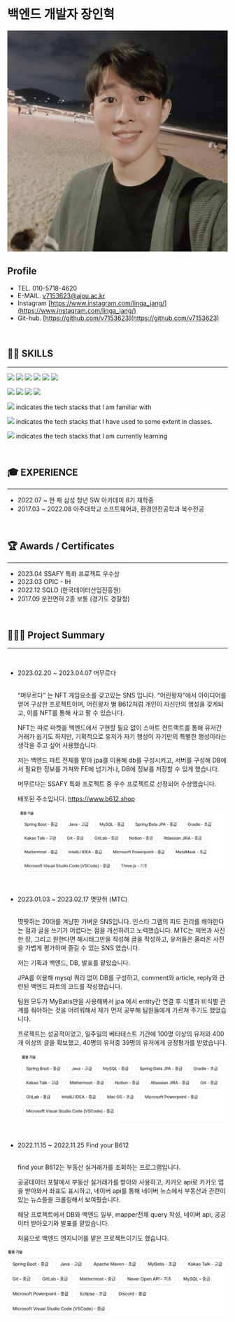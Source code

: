 # 백엔드 개발자 장인혁

![Untitled](Photos/me.png)

## Profile

- TEL. 010-5718-4620
- E-MAIL. v7153623@ajou.ac.kr
- Instagram [https://www.instagram.com/linga_jang/](https://www.instagram.com/linga_jang/)
- Git-hub. [https://github.com/v7153623](https://github.com/v7153623)

<br/>

## 👨‍💻 **SKILLS**

---

<img src="https://img.shields.io/badge/SpringBoot-black?style=plastic&logo=Springboot&logoColor=#6DB33F"/> <img src="https://img.shields.io/badge/Spring-black?style=plastic&logo=Spring&logoColor=#6DB33F"/> <img src="https://img.shields.io/badge/Java-black?style=plastic&logo=java&logoColor=#6DB33F"/> <img src="https://img.shields.io/badge/MySQL-black?style=plastic&logo=MySQL&logoColor=white"/> <img src="https://img.shields.io/badge/Python-black?style=plastic&logo=python&logoColor=#3776AB"/> <img src="https://img.shields.io/badge/Git-black?style=plastic&logo=git&logoColor=#F05032"/>

<img src="https://img.shields.io/badge/Kotlin-gray?style=plastic&logo=kotlin&logoColor=#7F52FF"/> <img src="https://img.shields.io/badge/C++-gray?style=plastic&logo=Cplusplus&logoColor=#00599C"/> <img src="https://img.shields.io/badge/Solidity-D3D3D3?style=plastic&logo=Solidity&logoColor=#363636"/> <img src="https://img.shields.io/badge/Android Studio-D3D3D3?style=plastic&logo=android&logoColor=black"/>

<img src="https://img.shields.io/badge/Black one-black?style=plastic&logo=about.me&logoColor=#00A98F"/> indicates the tech stacks that I am familiar with

<img src="https://img.shields.io/badge/Dark gray one-gray?style=plastic&logo=about.me&logoColor=#00A98F"/> indicates the tech stacks that I have used to some extent in classes.

<img src="https://img.shields.io/badge/Light gray one-D3D3D3?style=plastic&logo=about.me&logoColor=#00A98F"/> indicates the tech stacks that I am currently learning

<br/>

## 🎓 EXPERIENCE

---

- 2022.07 ~ 현 재 삼성 청년 SW 아카데미 8기 재학중
- 2017.03 ~ 2022.08 아주대학교 소프트웨어과, 환경안전공학과 복수전공

<br/>

## 🏆 Awards / Certificates

---

- 2023.04 SSAFY 특화 프로젝트 우수상
- 2023.03 OPIC - IH
- 2022.12 SQLD (한국데이터산업진흥원)
- 2017.09 운전면허 2종 보통 (경기도 경찰청)

<br/>

## 👨🏻‍💻 Project Summary

---

<br>

- 2023.02.20 ~ 2023.04.07 머무르다

  <br>“머무르다” 는 NFT 게임요소를 갖고있는 SNS 입니다.
  “어린왕자”에서 아이디어를 얻어 구상한 프로젝트이며, 어린왕자 별 B612처럼 개인이 자신만의 행성을 갖게되고, 이를 NFT를 통해 사고 팔 수 있습니다.
  
  NFT는 따로 마켓을 백엔드에서 구현할 필요 없이 스마트 컨트랙트를 통해 유저간 거래가 쉽기도 하지만, 기획적으로 유저가 자기 행성이 자기만의 특별한 행성이라는 생각을 주고 싶어 사용했습니다.
  
  저는 백엔드 파트 전체를 맡아 jpa를 이용해 db를 구성시키고, 서버를 구성해 DB에서 필요한 정보를 가져와 FE에 넘기거나, DB에 정보를 저장할 수 있게 했습니다.
  
  머무르다는 SSAFY 특화 프로젝트 중 우수 프로젝트로 선정되어 수상했습니다.
  
  배포된 주소입니다. https://www.b612.shop
  
  ![Untitled](Photos/Untitled%201.png)
  
  <br>
  
- 2023.01.03 ~ 2023.02.17 몃땃쥐 (MTC)

  <br>몃땃쥐는 20대를 겨냥한 가벼운 SNS입니다.
  인스타 그램의 피드 관리를 해야한다는 점과 글을 쓰기가 어렵다는 점을 개선하려고 노력했습니다.
  MTC는 제목과 사진 한 장, 그리고 원한다면 해시태그만을 작성해 글을 작성하고, 유저들은 올라온 사진을 가볍게 평가하며 즐길 수 있는 SNS 였습니다.

  저는 기획과 백엔드, DB, 발표를 맡았습니다.

  JPA를 이용해 mysql 쿼리 없이 DB를 구성하고, comment와 article, reply와 관련된 백엔드 파트의 코드를 작성했습니다.

  팀원 모두가 MyBatis만을 사용해봐서 jpa 에서 entity간 연결 후 식별과 비식별 관계를 줘야하는 것을 어려워해서
  제가 먼저 공부해 팀원들에게 가르쳐 주기도 했었습니다.

  프로젝트는 성공적이었고, 일주일의 베타테스트 기간에 100명 이상의 유저와 400개 이상의 글을 확보했고, 40명의 유저중 39명의 유저에게 긍정평가를 받았습니다.

  ![Untitled](Photos/Untitled%202.png)

<br>

- 2022.11.15 ~ 2022.11.25 Find your B612

  <br>find your B612는 부동산 실거래가를 조회하는 프로그램입니다.
  
  공공데이터 포탈에서 부동산 실거래가를 받아와 사용하고, 카카오 api로 카카오 맵을 받아와서 좌표도 표시하고,
  네이버 api를 통해 네이버 뉴스에서 부동산과 관련이 있는 뉴스들을 크롤링해서 보여줬습니다.
  
  해당 프로젝트에서 DB와 백엔드 일부, mapper전체 query 작성, 네이버 api, 공공이터 받아오기와 발표를 맡았습니다.
  
  처음으로 백엔드 엔지니어를 맡은 프로젝트이기도 했습니다.

![Untitled](Photos/Untitled%203.png)
